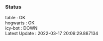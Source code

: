 ### Status


table : OK  
hogwarts : OK  
icy-bot : DOWN  
Latest Update : 2022-03-17 20:09:29.887134
